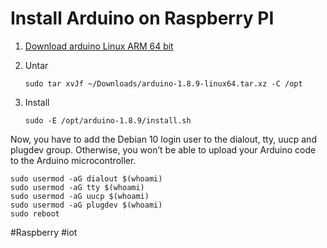 # Install Arduino on Raspberry PI

1. [Download arduino Linux ARM 64 bit](https://www.arduino.cc/en/Main/software)

2. Untar
   ```shell
   sudo tar xvJf ~/Downloads/arduino-1.8.9-linux64.tar.xz -C /opt
   ```
   
3. Install 
   ```shell
   sudo -E /opt/arduino-1.8.9/install.sh
   ```

Now, you have to add the Debian 10 login user to the dialout, tty, uucp and plugdev group.
Otherwise, you won’t be able to upload your Arduino code to the Arduino microcontroller.

```shell
sudo usermod -aG dialout $(whoami)
sudo usermod -aG tty $(whoami)
sudo usermod -aG uucp $(whoami)
sudo usermod -aG plugdev $(whoami)
sudo reboot
```

#Raspberry #iot 